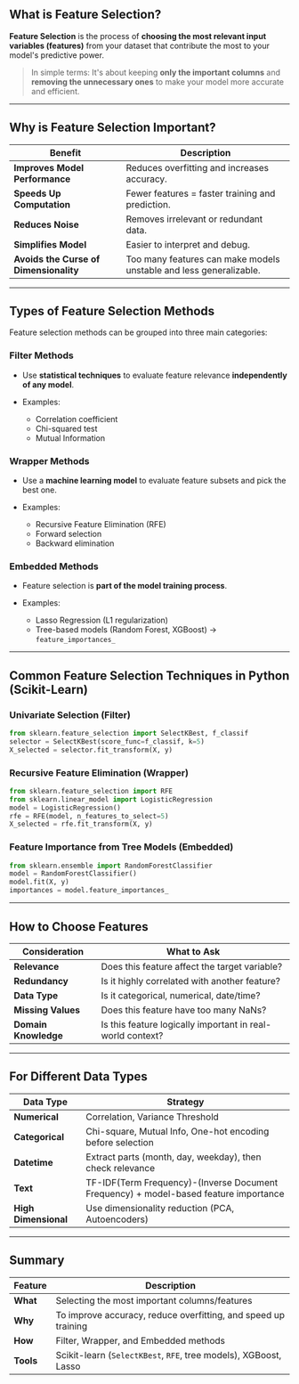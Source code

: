 ## What is **Feature Selection**?

**Feature Selection** is the process of **choosing the most relevant input variables (features)** from your dataset that contribute the most to your model's predictive power.

> In simple terms: It's about keeping **only the important columns** and **removing the unnecessary ones** to make your model more accurate and efficient.

---

## Why is Feature Selection Important?

| Benefit                                 | Description                                                        |
| ----------------------------------------| ------------------------------------------------------------------ |
| **Improves Model Performance**         | Reduces overfitting and increases accuracy.                        |
| **Speeds Up Computation**              | Fewer features = faster training and prediction.                   |
| **Reduces Noise**                      | Removes irrelevant or redundant data.                              |
| **Simplifies Model**                   | Easier to interpret and debug.                                     |
| **Avoids the Curse of Dimensionality** | Too many features can make models unstable and less generalizable. |

---

## Types of Feature Selection Methods

Feature selection methods can be grouped into three main categories:

### **Filter Methods**

* Use **statistical techniques** to evaluate feature relevance **independently of any model**.
* Examples:

  * Correlation coefficient
  * Chi-squared test
  * Mutual Information

### **Wrapper Methods**

* Use a **machine learning model** to evaluate feature subsets and pick the best one.
* Examples:

  * Recursive Feature Elimination (RFE)
  * Forward selection
  * Backward elimination

### **Embedded Methods**

* Feature selection is **part of the model training process**.
* Examples:

  * Lasso Regression (L1 regularization)
  * Tree-based models (Random Forest, XGBoost) → `feature_importances_`

---

##  Common Feature Selection Techniques in Python (Scikit-Learn)

###  Univariate Selection (Filter)

```python
from sklearn.feature_selection import SelectKBest, f_classif
selector = SelectKBest(score_func=f_classif, k=5)
X_selected = selector.fit_transform(X, y)
```

###  Recursive Feature Elimination (Wrapper)

```python
from sklearn.feature_selection import RFE
from sklearn.linear_model import LogisticRegression
model = LogisticRegression()
rfe = RFE(model, n_features_to_select=5)
X_selected = rfe.fit_transform(X, y)
```

###  Feature Importance from Tree Models (Embedded)

```python
from sklearn.ensemble import RandomForestClassifier
model = RandomForestClassifier()
model.fit(X, y)
importances = model.feature_importances_
```

---

## How to Choose Features

| Consideration        | What to Ask                                                |
| -------------------- | ---------------------------------------------------------- |
| **Relevance**        | Does this feature affect the target variable?              |
| **Redundancy**       | Is it highly correlated with another feature?              |
| **Data Type**        | Is it categorical, numerical, date/time?                   |
| **Missing Values**   | Does this feature have too many NaNs?                      |
| **Domain Knowledge** | Is this feature logically important in real-world context? |

---

## For Different Data Types

| Data Type            | Strategy                                                   |
| -------------------- | ---------------------------------------------------------- |
| **Numerical**        | Correlation, Variance Threshold                            |
| **Categorical**      | Chi-square, Mutual Info, One-hot encoding before selection |
| **Datetime**         | Extract parts (month, day, weekday), then check relevance  |
| **Text**             | TF-IDF(Term Frequency)-(Inverse Document Frequency) + model-based feature importance                    |
| **High Dimensional** | Use dimensionality reduction (PCA, Autoencoders)           |

---

## Summary

| Feature   | Description                                                      |
| --------- | ---------------------------------------------------------------- |
| **What**  | Selecting the most important columns/features                    |
| **Why**   | To improve accuracy, reduce overfitting, and speed up training   |
| **How**   | Filter, Wrapper, and Embedded methods                            |
| **Tools** | Scikit-learn (`SelectKBest`, `RFE`, tree models), XGBoost, Lasso |


